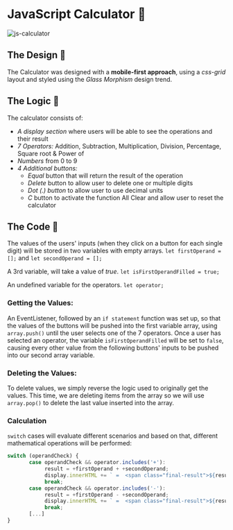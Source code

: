 # JavaScript Calculator :iphone:

![js-calculator](https://github.com/alexsp92/calculator/blob/main/js-calculator.png)

## The Design :large_blue_diamond:
The Calculator was designed with a **mobile-first approach**, using a _css-grid_ layout and styled using the _Glass Morphism_ design trend.

## The Logic :large_orange_diamond:
The calculator consists of:
- _A display section_ where users will be able to see the operations and their result
- _7 Operators:_ Addition, Subtraction, Multiplication, Division, Percentage, Square root & Power of
- _Numbers_ from 0 to 9
- _4 Additional buttons:_ 
    - _Equal_ button that will return the result of the operation
    - _Delete_ button to allow user to delete one or multiple digits
    - _Dot (.) button_ to allow user to use decimal units
    - _C_ button to activate the function All Clear and allow user to reset the calculator

## The Code :white_square_button:
The values of the users' inputs (when they click on a button for each single digit) will be stored in two variables with empty arrays.
`let firstOperand = [];` and `let secondOperand = [];`

A 3rd variable, will take a value of *true*.
`let isFirstOperandFilled = true;`

An undefined variable for the operators.
`let operator;`

### Getting the Values:
An EventListener, followed by an `if statement` function was set up, so that the values of the buttons will be pushed into the first variable array, using `array.push()` until the user selects one of the 7 operators. Once a user has selected an operator, the variable `isFirstOperandFilled` will be set to `false`, causing every other value from the following buttons' inputs to be pushed into our second array variable. 

### Deleting the Values:
To delete values, we simply reverse the logic used to originally get the values. This time, we are deleting items from the array so we will use `array.pop()` to delete the last value inserted into the array.

### Calculation
`switch` cases will evaluate different scenarios and based on that, different mathematical operations will be performed:
```javascript
switch (operandCheck) {
       case operandCheck && operator.includes('+'):
            result = +firstOperand + +secondOperand;
            display.innerHTML += ` =  <span class="final-result">${result}</span> `;
            break;
       case operandCheck && operator.includes('-'):
            result = +firstOperand - +secondOperand;
            display.innerHTML += ` =  <span class="final-result">${result}</span> `;
            break;
       [...]
}
```

